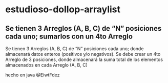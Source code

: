 # estudioso-dollop-arraylist
Se tienen 3 Arreglos (A, B, C) de “N” posiciones cada uno;  sumarlos con un 4to Arreglo
--------------------------------------------------------------------------------------------

Se tienen 3 Arreglos (A, B, C) de “N” posiciones cada uno;
donde almacenará datos enteros (positivos y/o negativos). 
Se debe crear un 4to Arreglo de 3 posiciones,
donde almacenará la suma total de los elementos almacenados en cada Arreglo (A, B, C)

hecho en java
  @EiwtFdez
